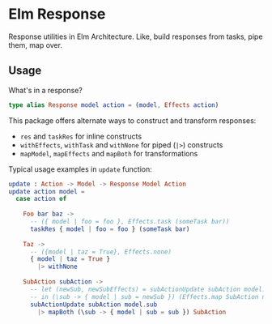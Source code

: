 # Elm Response

Response utilities in Elm Architecture. Like, build responses from tasks, pipe them, map over.


## Usage

What's in a response?

```elm
type alias Response model action = (model, Effects action)
```

This package offers alternate ways to construct and transform responses:

* `res` and `taskRes` for inline constructs
* `withEffects`, `withTask` and `withNone` for piped (`|>`) constructs
* `mapModel`, `mapEffects` and `mapBoth` for transformations

Typical usage examples in `update` function:

```elm
update : Action -> Model -> Response Model Action
update action model =
  case action of
  
    Foo bar baz ->
      -- ({ model | foo = foo }, Effects.task (someTask bar))
      taskRes { model | foo = foo } (someTask bar)
      
    Taz ->
      -- ({model | taz = True}, Effects.none)
      { model | taz = True }
        |> withNone
        
    SubAction subAction ->
      -- let (newSub, newSubEffects) = subActionUpdate subAction model.sub
      -- in (\sub -> { model | sub = newSub }) (Effects.map SubAction newSubEffects)
      subActionUpdate subAction model.sub
        |> mapBoth (\sub -> { model | sub = sub }) SubAction
```
